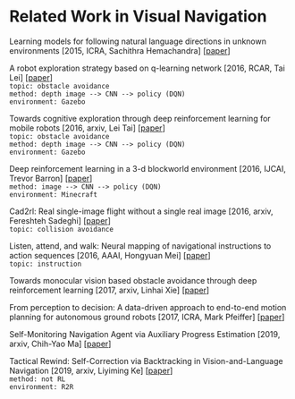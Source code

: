 # Related Work in Visual Navigation

Learning models for following natural language directions in unknown environments \[2015, ICRA, Sachithra Hemachandra\] \[[paper](https://arxiv.org/pdf/1503.05079.pdf)\]

A robot exploration strategy based on q-learning network \[2016, RCAR, Tai Lei\] \[[paper](https://ieeexplore.ieee.org/stamp/stamp.jsp?tp=&arnumber=7784001)\]<br/>
`topic: obstacle avoidance`<br/>
`method: depth image --> CNN --> policy (DQN)`<br/>
`environment: Gazebo`

Towards cognitive exploration through deep reinforcement learning for mobile robots \[2016, arxiv, Lei Tai\] \[[paper](https://arxiv.org/pdf/1610.01733.pdf)\]<br/>
`topic: obstacle avoidance`<br/>
`method: depth image --> CNN --> policy (DQN)`<br/>
`environment: Gazebo`

Deep reinforcement learning in a 3-d blockworld environment \[2016, IJCAI, Trevor Barron\] \[[paper](http://cs.coloradocollege.edu/~mwhitehead/files/mypapers/blockworld.pdf)\]<br/>
`method: image --> CNN --> policy (DQN)`<br/>
`environment: Minecraft`

Cad2rl: Real single-image flight without a single real image \[2016, arxiv, Fereshteh Sadeghi\] \[[paper](https://arxiv.org/pdf/1611.04201.pdf)\]<br/>
`topic: collision avoidance`

Listen, attend, and walk: Neural mapping of navigational instructions to action sequences \[2016, AAAI, Hongyuan Mei\] \[[paper](https://www.aaai.org/ocs/index.php/AAAI/AAAI16/paper/viewFile/12522/12021)\]<br/>
`topic: instruction`

Towards monocular vision based obstacle avoidance through deep reinforcement learning \[2017, arxiv, Linhai Xie\] \[[paper](https://arxiv.org/pdf/1706.09829.pdf)\]

From perception to decision: A data-driven approach to end-to-end motion planning for autonomous ground robots \[2017, ICRA, Mark Pfeiffer\] \[[paper](https://arxiv.org/pdf/1609.07910.pdf)\]

Self-Monitoring Navigation Agent via Auxiliary Progress Estimation \[2019, arxiv, Chih-Yao Ma\] \[[paper](https://arxiv.org/pdf/1901.03035.pdf)\]

Tactical Rewind: Self-Correction via Backtracking in Vision-and-Language Navigation \[2019, arxiv, Liyiming Ke\] \[[paper](https://arxiv.org/pdf/1903.02547.pdf)\]<br/>
`method: not RL`<br/>
`environment: R2R`


